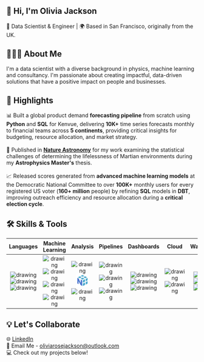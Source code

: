 ## 👋 Hi, I'm Olivia Jackson

🚀 Data Scientist & Engineer | 🌍 Based in San Francisco, originally from the UK.

## 👩🏻‍💻 About Me

I'm a data scientist with a diverse background in physics, machine learning and consultancy. I'm passionate about creating impactful, data-driven solutions that have a positive impact on people and businesses. 

## 🌟 Highlights

📊 Built a global product demand **forecasting pipeline** from scratch using **Python** and **SQL** for Kenvue, delivering **10K+** time series forecasts monthly to financial teams across **5 continents**, providing critical insights for budgeting, resource allocation, and market strategy. \
\
🌌 Published in [**Nature Astronomy**](https://www.nature.com/articles/s41535-024-02443-0) for my work examining the statistical challenges of determining the lifelessness of Martian environments during my **Astrophysics Master's** thesis. \
\
📈 Released scores generated from **advanced machine learning models** at the Democratic National Committee to over **100K+** monthly users for every registered US voter (**160+ million** people) by refining **SQL** models in **DBT**, improving outreach efficiency and resource allocation during a **critical election cycle**.

## 🛠️ Skills & Tools

| Languages | Machine Learning | Analysis | Pipelines | Dashboards | Cloud | Warehouses |
| :--------: | :--------: | :--------: | :--------: | :--------: | :--------: | :--------: | 
| <img src="https://github.com/yurijserrano/Github-Profile-Readme-Logos/blob/master/programming%20languages/python.svg" alt="drawing" height="35"/>  <img src="https://github.com/yurijserrano/Github-Profile-Readme-Logos/blob/master/databases/mysql.svg" alt="drawing" height="35"/>  <img src="https://github.com/yurijserrano/Github-Profile-Readme-Logos/blob/master/databases/postgresql.svg" alt="drawing" height="35"/> | <img src="https://github.com/valohai/ml-logos/blob/master/tensorflow-tf.svg" alt="drawing" height="25"/> <img src="https://keras.io/img/logo.png" alt="drawing" height="20"/> <img src="https://summerofcode.withgoogle.com/media/org/sktime/x2i3dxljtj04sqw0-360.png" alt="drawing" height="30"/> <img src="https://icon.icepanel.io/Technology/svg/scikit-learn.svg" alt="drawing" height="30"/> | <img src="https://raw.githubusercontent.com/marwin1991/profile-technology-icons/refs/heads/main/icons/pandas.png" alt="drawing" height="35"/> <img src="https://github.com/valohai/ml-logos/blob/master/numpy.svg" alt="drawing" height="35"/> <img src="https://upload.wikimedia.org/wikipedia/commons/thumb/0/01/Created_with_Matplotlib-logo.svg/2548px-Created_with_Matplotlib-logo.svg.png" alt="drawing" height="25"/> | <img src="https://encrypted-tbn0.gstatic.com/images?q=tbn:ANd9GcRyErbVMBxtT0qUVDUT4J6s2JYYIqn60uyFTw&s" alt="drawing" height="25"/> <img src="https://raw.githubusercontent.com/marwin1991/profile-technology-icons/refs/heads/main/icons/apache_spark.png" alt="drawing" height="35"/> <img src="https://encrypted-tbn0.gstatic.com/images?q=tbn:ANd9GcTFzCIuPsPokbP-V0RFFgCRJqcve5gpjJmTtg&s" alt="drawing" height="25"/> | <img src="https://www.svgrepo.com/show/354012/looker-icon.svg" alt="drawing" height="35"/> <img src="https://streamlit.io/images/brand/streamlit-logo-secondary-colormark-darktext.svg" alt="drawing" height="35"/> <img src="https://cdn.worldvectorlogo.com/logos/tableau-software.svg" alt="drawing" height="25"/> | <img src="https://raw.githubusercontent.com/marwin1991/profile-technology-icons/refs/heads/main/icons/aws.png" alt="drawing" height="25"/> <img src="https://raw.githubusercontent.com/marwin1991/profile-technology-icons/refs/heads/main/icons/gcp.png" alt="drawing" height="25"/> | <img src="https://upload.wikimedia.org/wikipedia/commons/thumb/7/73/Amazon-Redshift-Logo.svg/1862px-Amazon-Redshift-Logo.svg.png" alt="drawing" height="25"/> <img src="https://companieslogo.com/img/orig/SNOW-35164165.png?t=1725244494" alt="drawing" height="25"/> <img src="https://cdn.worldvectorlogo.com/logos/google-bigquery-logo-1.svg" alt="drawing" height="25"/> |

## 💡 Let's Collaborate

🌐 [LinkedIn](https://www.linkedin.com/in/olivia-rose-jackson/) \
📧 Email Me - oliviarosejackson@outlook.com \
💻 Check out my projects below!

<!---
## 🧠 What I'm Passionate About
-->


